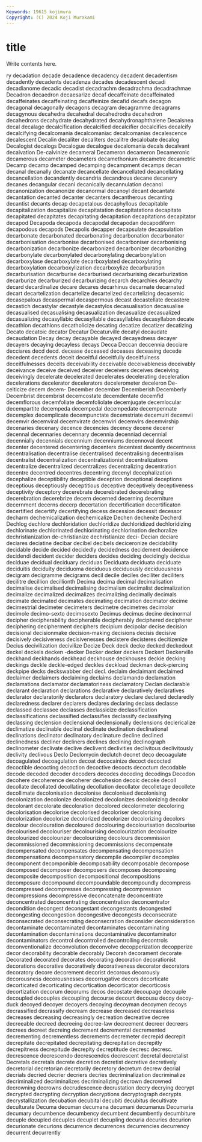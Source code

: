 ```yaml
---
Keywords: 19615 kojimura
Copyright: (C) 2024 Koji Murakami
---
```


# title

Write contents here.



ry decadation decade decadence
decadency decadent decadentism decadently decadents decadenza decades decadescent decadi decadianome
decadic decadist decadrachm decadrachma decadrachmae Decadron decaedron decaesarize decaf decaffeinate
decaffeinated decaffeinates decaffeinating decaffeinize decafid decafs decagon decagonal decagonally decagons
decagram decagramme decagrams decagynous decahedra decahedral decahedrodra decahedron decahedrons decahydrate
decahydrated decahydronaphthalene Decaisnea decal decalage decalcification decalcified decalcifier decalcifies decalcify
decalcifying decalcomania decalcomaniac decalcomanias decalescence decalescent Decalin decaliter decaliters decalitre
decalobate decalog Decalogist decalogs Decalogue decalogue decalomania decals decalvant decalvation
De-calvinize decameral Decameron decameron Decameronic decamerous decameter decameters decamethonium decametre
decametric Decamp decamp decamped decamping decampment decamps decan decanal decanally
decanate decancellate decancellated decancellating decancellation decandently decandria decandrous decane decanery
decanes decangular decani decanically decannulation decanol decanonization decanonize decanormal decanoyl
decant decantate decantation decanted decanter decanters decantherous decanting decantist decants
decap decapetalous decaphyllous decapitable decapitalization decapitalize decapitatation decapitatations decapitate decapitated
decapitates decapitating decapitation decapitations decapitator decapod Decapoda decapoda decapodal decapodan
decapodiform decapodous decapods Decapolis decapper decapsulate decapsulation decarbonate decarbonated decarbonating
decarbonation decarbonator decarbonisation decarbonise decarbonised decarboniser decarbonising decarbonization decarbonize decarbonized
decarbonizer decarbonizing decarbonylate decarbonylated decarbonylating decarbonylation decarboxylase decarboxylate decarboxylated decarboxylating
decarboxylation decarboxylization decarboxylize decarburation decarburisation decarburise decarburised decarburising decarburization decarburize
decarburized decarburizing decarch decarchies decarchy decard decardinalize decare decares decarhinus
decarnate decarnated decart decartelization decartelize decartelized decartelizing decasemic decasepalous decaspermal
decaspermous decast decastellate decastere decastich decastylar decastyle decastylos decasualisation decasualise
decasualised decasualising decasualization decasualize decasualized decasualizing decasyllabic decasyllable decasyllables decasyllabon
decate decathlon decathlons decatholicize decating decatize decatizer decatizing Decato decatoic
decator Decatur Decaturville decatyl decaudate decaudation Decay decay decayable decayed
decayedness decayer decayers decaying decayless decays Decca Deccan deccennia decciare
decciares decd decd. decease deceased deceases deceasing decede decedent decedents
deceit deceitful deceitfully deceitfulness deceitfulnesses deceits deceivability deceivable deceivableness deceivably
deceivance deceive deceived deceiver deceivers deceives deceiving deceivingly decelerate decelerated
decelerates decelerating deceleration decelerations decelerator decelerators decelerometer deceleron De-celticize decem
decem- December december Decemberish Decemberly Decembrist decembrist decemcostate decemdentate decemfid
decemflorous decemfoliate decemfoliolate decemjugate decemlocular decempartite decempeda decempedal decempedate decempennate
decemplex decemplicate decempunctate decemstriate decemuiri decemvii decemvir decemviral decemvirate decemviri
decemvirs decemvirship decenaries decenary decence decencies decency decene decener decennal
decennaries decennary decennia decenniad decennial decennially decennials decennium decenniums decennoval
decent decenter decentered decentering decenters decentest decently decentness decentralisation decentralise
decentralised decentralising decentralism decentralist decentralization decentralizationist decentralizations decentralize decentralized decentralizes
decentralizing decentration decentre decentred decentres decentring decenyl decephalization decephalize deceptibility
deceptible deception deceptional deceptions deceptious deceptiously deceptitious deceptive deceptively deceptiveness
deceptivity deceptory decerebrate decerebrated decerebrating decerebration decerebrize decern decerned decerning
decerniture decernment decerns decerp decertation decertification decertificaton decertified decertify decertifying
decess decession decessit decessor decharm dechemicalization dechemicalize Dechen dechenite Decherd
Dechlog dechlore dechloridation dechloridize dechloridized dechloridizing dechlorinate dechlorinated dechlorinating dechlorination
dechoralize dechristianization de-christianize dechristianize deci- Decian deciare deciares deciatine decibar
decibel decibels deciceronize decidability decidable decide decided decidedly decidedness decidement
decidence decidendi decident decider deciders decides deciding decidingly decidua deciduae
decidual deciduary deciduas Deciduata deciduata deciduate deciduitis deciduity deciduoma deciduous
deciduously deciduousness decigram decigramme decigrams decil decile deciles deciliter deciliters
decilitre decillion decillionth Decima decima decimal decimalisation decimalise decimalised decimalising
decimalism decimalist decimalization decimalize decimalized decimalizes decimalizing decimally decimals decimate
decimated decimates decimating decimation decimator decime decimestrial decimeter decimeters decimetre
decimetres decimolar decimole decimo-sexto decimosexto Decimus decimus decine decinormal decipher
decipherability decipherable decipherably deciphered decipherer deciphering decipherment deciphers decipium decipolar
decise decision decisional decisionmake decision-making decisions decisis decisive decisively decisiveness
decisivenesses decistere decisteres decitizenize Decius decivilization decivilize Decize Deck deck
decke decked deckedout deckel deckels decken -decker Decker decker deckers
Deckert Deckerville deckhand deckhands deckhead deckhouse deckhouses deckie decking deckings
deckle deckle-edged deckles deckload deckman deck-piercing deckpipe decks deckswabber decl
decl. declaim declaimant declaimed declaimer declaimers declaiming declaims declamando declamation
declamations declamator declamatoriness declamatory Declan declarable declarant declaration declarations declarative
declaratively declaratives declarator declaratorily declarators declaratory declare declared declaredly declaredness
declarer declarers declares declaring declass declasse declassed declassee declasses declassicize
declassification declassifications declassified declassifies declassify declassifying declassing declension declensional declensionally
declensions declericalize declimatize declinable declinal declinate declination declinational declinations declinator
declinatory declinature decline declined declinedness decliner decliners declines declining declinograph
declinometer declivate declive declivent declivities declivitous declivitously declivity declivous Declo
Declomycin declutch decnet deco decoagulate decoagulated decoagulation decoat decocainize decoct
decocted decoctible decocting decoction decoctive decocts decoctum decodable decode decoded
decoder decoders decodes decoding decodings Decodon decohere decoherence decoherer decohesion
decoic decoke decoll decollate decollated decollating decollation decollator decolletage decollete
decollimate decolonisation decolonise decolonised decolonising decolonization decolonize decolonized decolonizes decolonizing
decolor decolorant decolorate decoloration decolored decolorimeter decoloring decolorisation decolorise decolorised
decoloriser decolorising decolorization decolorize decolorized decolorizer decolorizing decolors decolour decolouration
decoloured decolouring decolourisation decolourise decolourised decolouriser decolourising decolourization decolourize decolourized
decolourizer decolourizing decolours decommission decommissioned decommissioning decommissions decompensate decompensated decompensates
decompensating decompensation decompensations decompensatory decompile decompiler decomplex decomponent decomponible decomposability
decomposable decompose decomposed decomposer decomposers decomposes decomposing decomposite decomposition decompositional
decompositions decomposure decompound decompoundable decompoundly decompress decompressed decompresses decompressing decompression
decompressions decompressive deconcatenate deconcentrate deconcentrated deconcentrating deconcentration deconcentrator decondition decongest
decongestant decongestants decongested decongesting decongestion decongestive decongests deconsecrate deconsecrated deconsecrating
deconsecration deconsider deconsideration decontaminate decontaminated decontaminates decontaminating decontamination decontaminations decontaminative
decontaminator decontaminators decontrol decontrolled decontrolling decontrols deconventionalize deconvolution deconvolve decopperization
decopperize decor decorability decorable decorably Decorah decorament decorate Decorated decorated
decorates decorating decoration decorationist decorations decorative decoratively decorativeness decorator decorators
decoratory decore decorement decorist decorous decorously decorousness decorousnesses decorrugative decors
decorticate decorticated decorticating decortication decorticator decorticosis decortization decorum decorums decos
decostate decoupage decouple decoupled decouples decoupling decourse decourt decousu decoy
decoy-duck decoyed decoyer decoyers decoying decoyman decoymen decoys decrassified decrassify
decream decrease decreased decreaseless decreases decreasing decreasingly decreation decreative decree
decreeable decreed decreeing decree-law decreement decreer decreers decrees decreet decreing
decrement decremental decremented decrementing decrementless decrements decremeter decrepid decrepit decrepitate
decrepitated decrepitating decrepitation decrepitly decrepitness decrepitude decrepity decreptitude decresc decresc.
decrescence decrescendo decrescendos decrescent decretal decretalist Decretals decretals decrete decretion
decretist decretive decretively decretorial decretorian decretorily decretory decretum decrew decrial
decrials decried decrier decriers decries decriminalization decriminalize decriminalized decriminalizes decriminalizing
decrown decrowned decrowning decrowns decrudescence decrustation decry decrying decrypt decrypted
decrypting decryption decryptions decryptograph decrypts decrystallization decubation decubital decubiti decubitus
decultivate deculturate Decuma decuman decumana decumani decumanus Decumaria decumary decumbence
decumbency decumbent decumbently decumbiture decuple decupled decuples decuplet decupling decuria
decuries decurion decurionate decurions decurrence decurrences decurrencies decurrency decurrent decurrently
